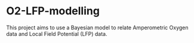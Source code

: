 # O2-LFP-modelling

This project aims to use a Bayesian model to relate Amperometric Oxygen data and Local Field Potential (LFP) data.